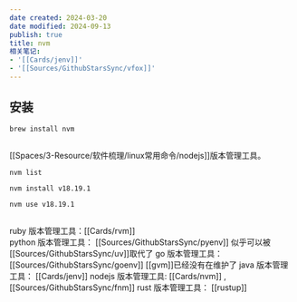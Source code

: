 ```yaml
---
date created: 2024-03-20
date modified: 2024-09-13
publish: true
title: nvm
相关笔记:
- '[[Cards/jenv]]'
- '[[Sources/GithubStarsSync/vfox]]'
---
```

## 安装

```
brew install nvm
```

##

[[Spaces/3-Resource/软件梳理/linux常用命令/nodejs]]版本管理工具。

```
nvm list

nvm install v18.19.1

nvm use v18.19.1
```

## 


ruby 版本管理工具：[[Cards/rvm]]  
python 版本管理工具： [[Sources/GithubStarsSync/pyenv]]  似乎可以被[[Sources/GithubStarsSync/uv]]取代了
go 版本管理工具： [[Sources/GithubStarsSync/goenv]]  [[gvm]]已经没有在维护了
java 版本管理工具： [[Cards/jenv]]
nodejs 版本管理工具: [[Cards/nvm]] , [[Sources/GithubStarsSync/fnm]]
rust 版本管理工具： [[rustup]]


